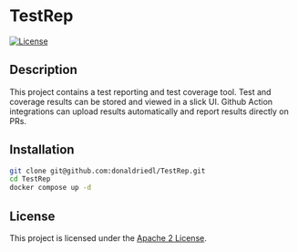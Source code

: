 # TestRep

[![License](https://img.shields.io/badge/license-Apache%202-blue.svg)](LICENSE)

## Description

This project contains a test reporting and test coverage tool.  Test and coverage results can be stored and viewed in a slick UI.
Github Action integrations can upload results automatically and report results directly on PRs.

## Installation

```bash
git clone git@github.com:donaldriedl/TestRep.git
cd TestRep
docker compose up -d
```

## License

This project is licensed under the [Apache 2 License](LICENSE).
